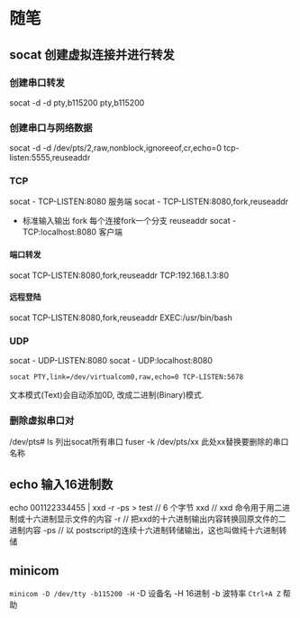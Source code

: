 # 随笔
## socat 创建虚拟连接并进行转发
### 创建串口转发 
socat -d -d pty,b115200 pty,b115200
### 创建串口与网络数据
socat -d -d /dev/pts/2,raw,nonblock,ignoreeof,cr,echo=0 tcp-listen:5555,reuseaddr

### TCP
socat - TCP-LISTEN:8080         服务端
socat - TCP-LISTEN:8080,fork,reuseaddr  
- 标准输入输出
fork 每个连接fork一个分支
reuseaddr
socat - TCP:localhost:8080      客户端

#### 端口转发
socat TCP-LISTEN:8080,fork,reuseaddr  TCP:192.168.1.3:80

#### 远程登陆
socat TCP-LISTEN:8080,fork,reuseaddr  EXEC:/usr/bin/bash

### UDP
socat - UDP-LISTEN:8080
socat - UDP:localhost:8080  

`socat PTY,link=/dev/virtualcom0,raw,echo=0 TCP-LISTEN:5678`

文本模式(Text)会自动添加0D, 改成二进制(Binary)模式.


### 删除虚拟串口对
/dev/pts# ls
列出socat所有串口
fuser -k /dev/pts/xx
此处xx替换要删除的串口名称

## echo 输入16进制数
echo 001122334455 | xxd -r -ps > test            // 6 个字节
xxd // xxd 命令用于用二进制或十六进制显示文件的内容
-r  // 把xxd的十六进制输出内容转换回原文件的二进制内容
-ps // 以 postscript的连续十六进制转储输出，这也叫做纯十六进制转储

## minicom
`minicom -D /dev/tty -b115200 -H`
-D 设备名
-H 16进制
-b 波特率
`Ctrl+A Z`  帮助
